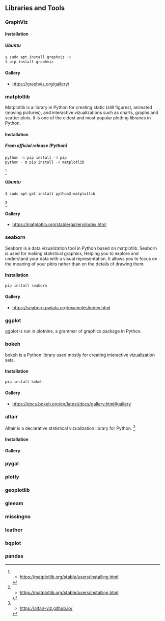 ## Libraries and Tools


### GraphViz

#### Installation

##### Ubuntu

```bash
$ sudo apt install graphviz -y
$ pip install graphviz
```

#### Gallery

* <https://graphviz.org/gallery/>

### matplotlib

Matplotlib is a library in Python for creating static (still figures), animated (moving pictures), and interactive vizualizations such as charts, graphs and scatter plots. It is one of the oldest and most popular plotting libraries in Python. 

#### Installation

##### From official release (Python)

```bash
python -m pip install -U pip
python - m pip install -U matplotlib
```
[^1]

##### Ubuntu

```bash
$ sudo apt-get install python3-matplotlib
```
[^1]
[^1]: * <https://matplotlib.org/stable/users/installing.html>



#### Gallery

* https://matplotlib.org/stable/gallery/index.html



### seaborn
Seaborn is a data vizualization tool in Python based on matplotlib. Seaborn is used 
for making statistical graphics, Helping you to explore and understand your data with a visual representation. It allows you to focus on the meaning of your plots rather than on the details of drawing them. 

#### Installation

```bash
pip install seaborn
```

#### Gallery

 * <https://seaborn.pydata.org/examples/index.html>

### ggplot

ggplot is run in plotnine, a grammar of graphics package in Python. 


### bokeh

bokeh is a Python library used mostly for creating interactive vizualization sets. 

#### Installation

```bash
pip install bokeh
```

#### Gallery

* <https://docs.bokeh.org/en/latest/docs/gallery.html#gallery>

### altair

Altair is a declarative statistical vizualization library for Python. [^2]

[^2]: * <https://altair-viz.github.io/>

#### Installation


#### Gallery


### pygal

### plotly

### geoplotlib

### gleeam

### missingno

### leather

### bqplot

### pandas 